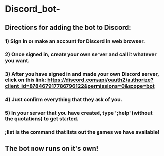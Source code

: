 # Discord_bot-

## Directions for adding the bot to Discord:

### 1) Sign in or make an account for Discord in web browser.
### 2) Once signed in, create your own server and call it whatever you want.
### 3) After you have signed in and made your own Discord server, click on this link: https://discord.com/api/oauth2/authorize?client_id=878467917786796122&permissions=0&scope=bot
### 4) Just confirm everything that they ask of you.
### 5) In your server that you have created, type ';help' (without the quotations) to get started.
### ;list is the command that lists out the games we have available!

## The bot now runs on it's own!
